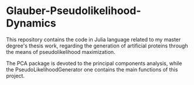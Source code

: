 # Glauber-Pseudolikelihood-Dynamics
This repository contains the code in Julia language related to my master degree's thesis work, regarding the generation of  artificial proteins through the means of pseudolikelihood maximization.

The PCA package is devoted to the principal components analysis, while the PseudoLikelihoodGenerator one contains the main functions of this project.

